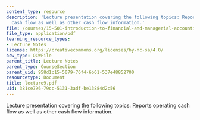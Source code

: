 ```yaml
---
content_type: resource
description: 'Lecture presentation covering the following topics: Reports operating
  cash flow as well as other cash flow information.'
file: /courses/15-501-introduction-to-financial-and-managerial-accounting-spring-2004/381ce79679cc51313adfbe13884d2c56_lecture9.pdf
file_type: application/pdf
learning_resource_types:
- Lecture Notes
license: https://creativecommons.org/licenses/by-nc-sa/4.0/
ocw_type: OCWFile
parent_title: Lecture Notes
parent_type: CourseSection
parent_uid: 958d1c15-5079-76f4-6b61-537e48852700
resourcetype: Document
title: lecture9.pdf
uid: 381ce796-79cc-5131-3adf-be13884d2c56
---
```

Lecture presentation covering the following topics: Reports operating cash flow as well as other cash flow information.